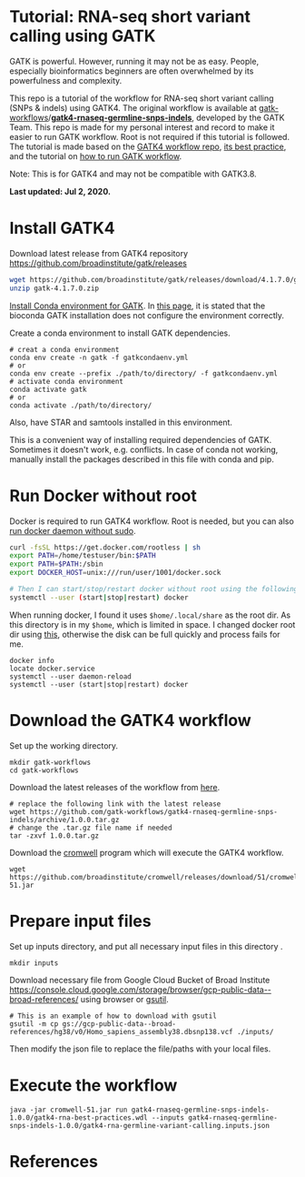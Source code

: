 # Tutorial: RNA-seq short variant calling using GATK

GATK is powerful. However, running it may not be as easy. People, especially bioinformatics beginners are often overwhelmed by its powerfulness and complexity. 

This repo is a tutorial of the workflow for RNA-seq short variant calling (SNPs & indels) using GATK4. The original workflow is available at [gatk-workflows](https://github.com/gatk-workflows)/**[gatk4-rnaseq-germline-snps-indels](https://github.com/gatk-workflows/gatk4-rnaseq-germline-snps-indels)**, developed by the GATK Team.  This repo is made for my personal interest and record to make it easier to run GATK workflow. Root is not required if this tutorial is followed. The tutorial is made based on the [GATK4 workflow repo](https://github.com/gatk-workflows/gatk4-rnaseq-germline-snps-indels), [its best practice](https://gatk.broadinstitute.org/hc/en-us/articles/360035531192-RNAseq-short-variant-discovery-SNPs-Indels-), and the tutorial on [how to run GATK workflow](https://gatk.broadinstitute.org/hc/en-us/articles/360035530952?id=12521). 

Note: This is for GATK4 and may not be compatible with GATK3.8.

**Last updated: Jul 2, 2020.**

# Install GATK4

Download latest release from GATK4 repository https://github.com/broadinstitute/gatk/releases

```sh
wget https://github.com/broadinstitute/gatk/releases/download/4.1.7.0/gatk-4.1.7.0.zip
unzip gatk-4.1.7.0.zip
```



[Install Conda environment for GATK](https://gatk.broadinstitute.org/hc/en-us/articles/360035889851--How-to-Install-and-use-Conda-for-GATK4). In [this page](https://gatk.broadinstitute.org/hc/en-us/articles/360035889851--How-to-Install-and-use-Conda-for-GATK4), it is stated that the bioconda GATK installation does not configure the environment correctly.

Create a conda environment to install GATK dependencies.

```shell
# creat a conda environment
conda env create -n gatk -f gatkcondaenv.yml
# or 
conda env create --prefix ./path/to/directory/ -f gatkcondaenv.yml
# activate conda environment
conda activate gatk
# or
conda activate ./path/to/directory/

```

Also, have STAR and samtools installed in this environment.

This is a convenient way of installing required dependencies of GATK. Sometimes it doesn't work, e.g. conflicts. In case of conda not working, manually install the packages described in this file with conda and pip.

# Run Docker without root

Docker is required to run GATK4 workflow. Root is needed, but you can also [run docker daemon without sudo](https://docs.docker.com/engine/security/rootless/).

```sh
curl -fsSL https://get.docker.com/rootless | sh
export PATH=/home/testuser/bin:$PATH
export PATH=$PATH:/sbin
export DOCKER_HOST=unix:///run/user/1001/docker.sock

# Then I can start/stop/restart docker without root using the following
systemctl --user (start|stop|restart) docker
```

When running docker, I found it uses `$home/.local/share` as the root dir. As this directory is in my `$home`, which is limited in space. I changed docker root dir using [this](https://medium.com/@hsadanuwan/how-to-change-docker-default-data-directory-f884dac76c1f), otherwise the disk can be full quickly and process fails for me.

```shell
docker info  
locate docker.service
systemctl --user daemon-reload
systemctl --user (start|stop|restart) docker
```



# Download the GATK4 workflow

Set up the working directory.

```shell
mkdir gatk-workflows
cd gatk-workflows
```

Download the latest releases of the workflow from [here](https://github.com/gatk-workflows/gatk4-rnaseq-germline-snps-indels/releases).

```shell
# replace the following link with the latest release
wget https://github.com/gatk-workflows/gatk4-rnaseq-germline-snps-indels/archive/1.0.0.tar.gz 
# change the .tar.gz file name if needed
tar -zxvf 1.0.0.tar.gz
```

Download the [cromwell](https://github.com/broadinstitute/cromwell/releases) program which will execute the GATK4 workflow.

```shell
wget https://github.com/broadinstitute/cromwell/releases/download/51/cromwell-51.jar
```



# Prepare input files

Set up inputs directory, and put all necessary input files in this directory .

```shell
mkdir inputs
```

Download necessary file from Google Cloud Bucket of Broad Institute https://console.cloud.google.com/storage/browser/gcp-public-data--broad-references/ using browser or [gsutil](https://cloud.google.com/storage/docs/gsutil_install#linux).

```shell
# This is an example of how to download with gsutil
gsutil -m cp gs://gcp-public-data--broad-references/hg38/v0/Homo_sapiens_assembly38.dbsnp138.vcf ./inputs/
```

Then modify the json file to replace the file/paths with your local files.



# Execute the workflow

```shell
java -jar cromwell-51.jar run gatk4-rnaseq-germline-snps-indels-1.0.0/gatk4-rna-best-practices.wdl --inputs gatk4-rnaseq-germline-snps-indels-1.0.0/gatk4-rna-germline-variant-calling.inputs.json
```



# References

[1]:https://github.com/gatk-workflows/gatk4-rnaseq-germline-snps-indels
[2]: https://gatk.broadinstitute.org/hc/en-us/articles/360035531192-RNAseq-short-variant-discovery-SNPs-Indels-
[3]:https://gatk.broadinstitute.org/hc/en-us/articles/360035530952?id=12521
